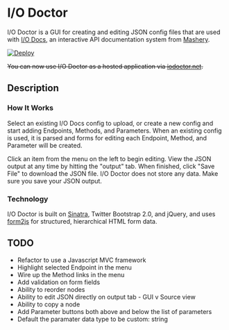 I/O Doctor
==========

I/O Doctor is a GUI for creating and editing JSON config files that are used with [I/O Docs](https://github.com/mashery/iodocs), an interactive API documentation system from [Mashery](http://www.mashery.com).

[![Deploy](https://www.herokucdn.com/deploy/button.svg)](https://heroku.com/deploy)

~~You can now use I/O Doctor as a hosted application via [iodoctor.net](http://www.iodoctor.net).~~

Description
-----------
### How It Works

Select an existing I/O Docs config to upload, or create a new config and start adding Endpoints, Methods, and Parameters. When an existing config is used, it is parsed and forms for editing each Endpoint, Method, and Parameter will be created. 

Click an item from the menu on the left to begin editing. View the JSON output at any time by hitting the "output" tab. When finished, click "Save File" to download the JSON file. I/O Doctor does not store any data. Make sure you save your JSON output.

### Technology

I/O Doctor is built on [Sinatra](http://www.sinatrarb.com), Twitter Bootstrap 2.0, and jQuery, and uses [form2js](https://github.com/maxatwork/form2js) for structured, hierarchical HTML form data. 

TODO
----

* Refactor to use a Javascript MVC framework
* Highlight selected Endpoint in the menu
* Wire up the Method links in the menu
* Add validation on form fields
* Ability to reorder nodes
* Ability to edit JSON directly on output tab - GUI v Source view
* Ability to copy a node
* Add Parameter buttons both above and below the list of parameters
* Default the paramater data type to be custom: string
